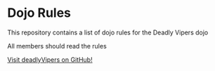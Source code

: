 Dojo Rules
==========

This repository contains a list of dojo rules for the Deadly Vipers dojo

All members should read the rules

[Visit deadlyVipers on GitHub!](https://github.com/deadlyvipers)



